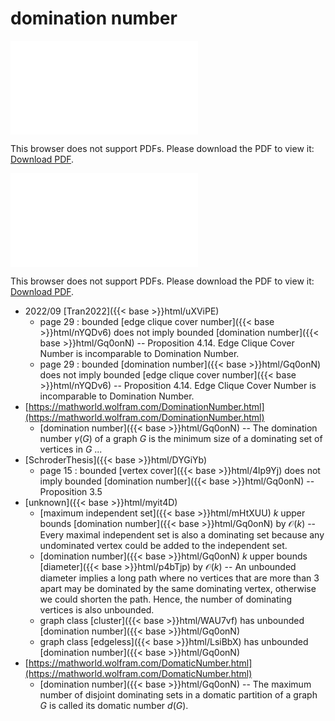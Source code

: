 # domination number




<object data="../local_Gq0onN.pdf" type="application/pdf" width="100%" height="480px"><embed src="../local_Gq0onN.pdf"><p>This browser does not support PDFs. Please download the PDF to view it: <a href="../local_Gq0onN.pdf">Download PDF</a>.</p></embed></object>


<object data="../inclusions_Gq0onN.pdf" type="application/pdf" width="100%" height="480px"><embed src="../inclusions_Gq0onN.pdf"><p>This browser does not support PDFs. Please download the PDF to view it: <a href="../inclusions_Gq0onN.pdf">Download PDF</a>.</p></embed></object>

* 2022/09 [Tran2022]({{< base >}}html/uXViPE)
    * page 29 : bounded [edge clique cover number]({{< base >}}html/nYQDv6) does not imply bounded [domination number]({{< base >}}html/Gq0onN) -- Proposition 4.14. Edge Clique Cover Number is incomparable to Domination Number.
    * page 29 : bounded [domination number]({{< base >}}html/Gq0onN) does not imply bounded [edge clique cover number]({{< base >}}html/nYQDv6) -- Proposition 4.14. Edge Clique Cover Number is incomparable to Domination Number.
*  [https://mathworld.wolfram.com/DominationNumber.html](https://mathworld.wolfram.com/DominationNumber.html)
    * [domination number]({{< base >}}html/Gq0onN) -- The domination number $\gamma(G)$ of a graph $G$ is the minimum size of a dominating set of vertices in $G$ ...
*  [SchroderThesis]({{< base >}}html/DYGiYb)
    * page 15 : bounded [vertex cover]({{< base >}}html/4lp9Yj) does not imply bounded [domination number]({{< base >}}html/Gq0onN) -- Proposition 3.5
*  [unknown]({{< base >}}html/myit4D)
    * [maximum independent set]({{< base >}}html/mHtXUU) $k$ upper bounds [domination number]({{< base >}}html/Gq0onN) by $\mathcal O(k)$ -- Every maximal independent set is also a dominating set because any undominated vertex could be added to the independent set.
    * [domination number]({{< base >}}html/Gq0onN) $k$ upper bounds [diameter]({{< base >}}html/p4bTjp) by $\mathcal O(k)$ -- An unbounded diameter implies a long path where no vertices that are more than $3$ apart may be dominated by the same dominating vertex, otherwise we could shorten the path. Hence, the number of dominating vertices is also unbounded.
    * graph class [cluster]({{< base >}}html/WAU7vf) has unbounded [domination number]({{< base >}}html/Gq0onN)
    * graph class [edgeless]({{< base >}}html/LsiBbX) has unbounded [domination number]({{< base >}}html/Gq0onN)
*  [https://mathworld.wolfram.com/DomaticNumber.html](https://mathworld.wolfram.com/DomaticNumber.html)
    * [domination number]({{< base >}}html/Gq0onN) -- The maximum number of disjoint dominating sets in a domatic partition of a graph $G$ is called its domatic number $d(G)$. 